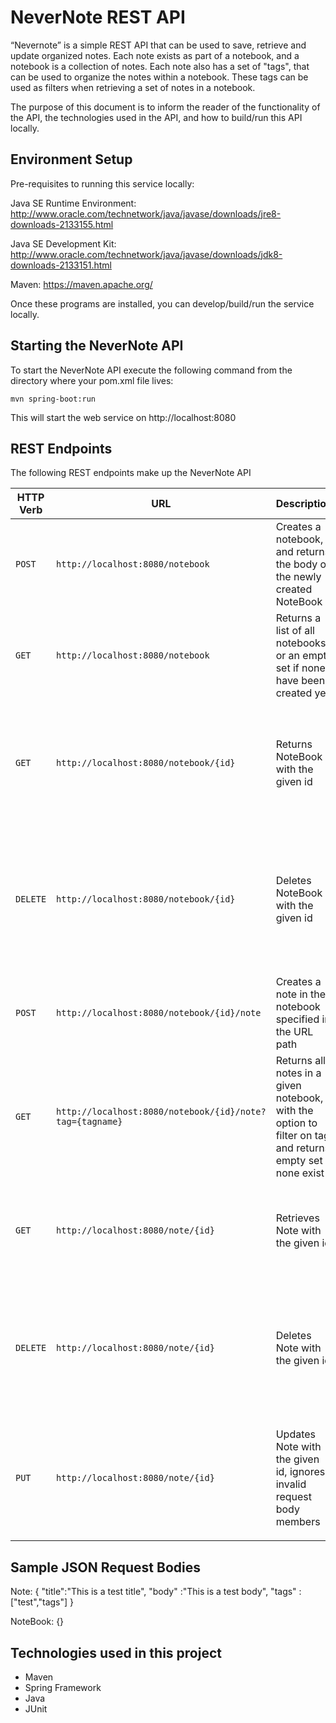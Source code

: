 # NeverNote REST API

“Nevernote” is a simple REST API that can be used to save, retrieve and update organized notes. Each note exists as part of a notebook, and a notebook is a collection of notes. Each note also has a set of "tags", that can be used to organize the notes within a notebook. These tags can be used as filters when retrieving a set of notes in a notebook. 

The purpose of this document is to inform the reader of the functionality of the API, the technologies used in the API, and how to build/run this API locally.

## Environment Setup

Pre-requisites to running this service locally:

Java SE Runtime Environment:
http://www.oracle.com/technetwork/java/javase/downloads/jre8-downloads-2133155.html

Java SE Development Kit:
http://www.oracle.com/technetwork/java/javase/downloads/jdk8-downloads-2133151.html

Maven:
https://maven.apache.org/

Once these programs are installed, you can develop/build/run the service locally. 

## Starting the NeverNote API
To start the NeverNote API execute the following command from the directory where your pom.xml file lives:

    mvn spring-boot:run
    
This will start the web service on http://localhost:8080

## REST Endpoints

The following REST endpoints make up the NeverNote API

| HTTP Verb        | URL           | Description  | Status Codes |
| ------------- |-------------|:-----| ----|
| `POST` | `http://localhost:8080/notebook` | Creates a notebook, and returns the body of the newly created NoteBook| <ul><li>`201 Created`</li></ul> |
| `GET` | `http://localhost:8080/notebook` | Returns a list of all notebooks, or an empty set if none have been created yet | <ul><li>`200 OK`</li></ul> |
| `GET` | `http://localhost:8080/notebook/{id}` | Returns NoteBook with the given id| <ul><li>`200 OK` if NoteBook exists</li><li>`404 Not Found` if the notebook doesn't exist</li></ul> |
| `DELETE` | `http://localhost:8080/notebook/{id}`  | Deletes NoteBook with the given id| <ul><li>`204 No Content` if notebook successfully deleted</li><li>`404 Not Found` if the notebook doesn't exist</li></ul> |
| `POST` | `http://localhost:8080/notebook/{id}/note` | Creates a note in the notebook specified in the URL path| <ul><li>`201 Created`</li><li>`404 if the notebook doesn't exist`</li></ul> |
| `GET` | `http://localhost:8080/notebook/{id}/note?tag={tagname}` | Returns all notes in a given notebook, with the option to filter on tag, and returns empty set if none exist| <ul><li>`200 Ok`</li><li>`404 Not Found` if the notebook doesn't exist</li></ul> |
| `GET` | `http://localhost:8080/note/{id}` | Retrieves Note with the given id| <ul><li>`200 Ok` if Note exists</li><li>`404 Not Found` if the note doesn't exist</li></ul> |
| `DELETE` | `http://localhost:8080/note/{id}` | Deletes Note with the given id| <ul><li>`204 No Content` if Note successfully deleted</li><li>`404 Not Found` if the ote doesn't exist</li></ul> |
| `PUT` | `http://localhost:8080/note/{id}` | Updates Note with the given id, ignores invalid request body members | <ul><li>`200 Ok` if note successfully updates</li><li>`404 Not Found` if the note doesn't exist</li></ul> |

## Sample JSON Request Bodies

Note:
{
	"title":"This is a test title",
	"body" :"This is a test body",
    "tags" : ["test","tags"]
}

NoteBook:
{}

## Technologies used in this project
<ul>
<li>Maven</li>
<li>Spring Framework</li>
<li>Java</li>
<li>JUnit</li>
</ul>

